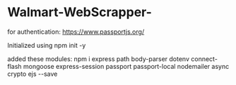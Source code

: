 # Walmart-WebScrapper-

for authentication: https://www.passportjs.org/

Initialized using npm init -y

added these modules: npm i express path body-parser dotenv connect-flash mongoose express-session passport passport-local nodemailer async crypto ejs --save